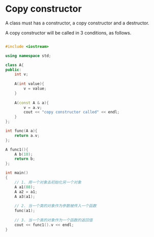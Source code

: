 # Copy constructor
A class must has a constructor, a copy constructor and a destructor.

A copy constructor will be called in 3 conditions, as follows.

```cpp

#include <iostream>

using namespace std;

class A{
public:
    int v;
    
    A(int value){
        v = value;
    }
    
    A(const A & a){
        v = a.v;
        cout << "copy constructor called" << endl;
    }
};

int func(A a){
    return a.v;
};

A func1(){
    A b(10);
    return b;
};

int main()
{
    // 1. 用一个对象去初始化另一个对象
    A a1(88);
    A a2 = a1;
    A a3(a1);
    
    // 2. 当一个类的对象作为参数被传入一个函数
    func(a1);
    
    // 3. 当一个类的对象作为一个函数的返回值
    cout << func1().v << endl;
}

```
